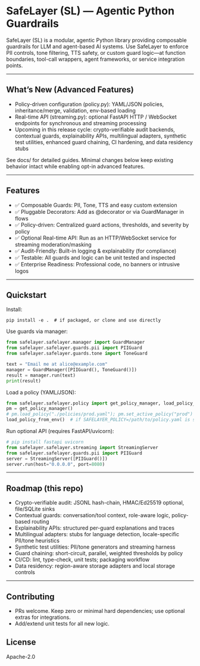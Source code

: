 # SafeLayer (SL) — Agentic Python Guardrails
SafeLayer (SL) is a modular, agentic Python library providing composable guardrails for LLM and agent-based AI systems. Use SafeLayer to enforce PII controls, tone filtering, TTS safety, or custom guard logic—at function boundaries, tool-call wrappers, agent frameworks, or service integration points.

---
## What’s New (Advanced Features)
- Policy-driven configuration (policy.py): YAML/JSON policies, inheritance/merge, validation, env-based loading
- Real-time API (streaming.py): optional FastAPI HTTP / WebSocket endpoints for synchronous and streaming processing
- Upcoming in this release cycle: crypto-verifiable audit backends, contextual guards, explainability APIs, multilingual adapters, synthetic test utilities, enhanced guard chaining, CI hardening, and data residency stubs

See docs/ for detailed guides. Minimal changes below keep existing behavior intact while enabling opt-in advanced features.

---
## Features
- ✅ Composable Guards: PII, Tone, TTS and easy custom extension
- ✅ Pluggable Decorators: Add as @decorator or via GuardManager in flows
- ✅ Policy-driven: Centralized guard actions, thresholds, and severity by policy
- ✅ Optional Real-time API: Run as an HTTP/WebSocket service for streaming moderation/masking
- ✅ Audit-Friendly: Built-in logging & explainability (for compliance)
- ✅ Testable: All guards and logic can be unit tested and inspected
- ✅ Enterprise Readiness: Professional code, no banners or intrusive logos

---
## Quickstart
Install:
```
pip install -e .  # if packaged, or clone and use directly
```

Use guards via manager:
```python
from safelayer.safelayer.manager import GuardManager
from safelayer.safelayer.guards.pii import PIIGuard
from safelayer.safelayer.guards.tone import ToneGuard

text = "Email me at alice@example.com"
manager = GuardManager([PIIGuard(), ToneGuard()])
result = manager.run(text)
print(result)
```

Load a policy (YAML/JSON):
```python
from safelayer.safelayer.policy import get_policy_manager, load_policy_from_env
pm = get_policy_manager()
# pm.load_policy("./policies/prod.yaml"); pm.set_active_policy("prod")
load_policy_from_env()  # if SAFELAYER_POLICY=/path/to/policy.yaml is set
```

Run optional API (requires FastAPI/uvicorn):
```python
# pip install fastapi uvicorn
from safelayer.safelayer.streaming import StreamingServer
from safelayer.safelayer.guards.pii import PIIGuard
server = StreamingServer([PIIGuard()])
server.run(host="0.0.0.0", port=8080)
```

---
## Roadmap (this repo)
- Crypto-verifiable audit: JSONL hash-chain, HMAC/Ed25519 optional, file/SQLite sinks
- Contextual guards: conversation/tool context, role-aware logic, policy-based routing
- Explainability APIs: structured per-guard explanations and traces
- Multilingual adapters: stubs for language detection, locale-specific PII/tone heuristics
- Synthetic test utilities: PII/tone generators and streaming harness
- Guard chaining: short-circuit, parallel, weighted thresholds by policy
- CI/CD: lint, type-check, unit tests; packaging workflow
- Data residency: region-aware storage adapters and local storage controls

---
## Contributing
- PRs welcome. Keep zero or minimal hard dependencies; use optional extras for integrations.
- Add/extend unit tests for all new logic.

## License
Apache-2.0
